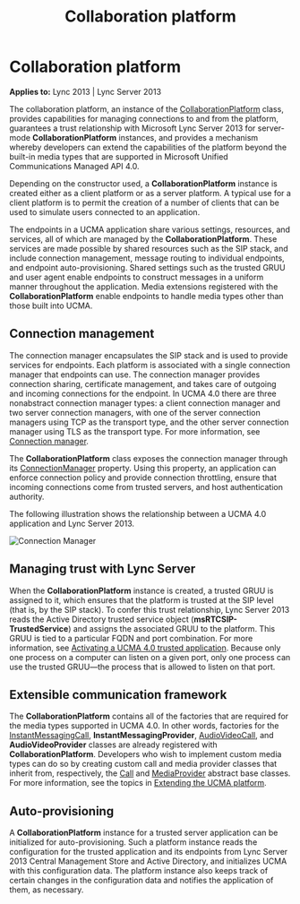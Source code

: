 ﻿---
title: Collaboration platform
TOCTitle: Collaboration platform
ms:assetid: bad16211-f49a-4897-a978-14345082898c
ms:mtpsurl: https://msdn.microsoft.com/library/Dn465954(v=office.15)
ms:contentKeyID: 57102445
ms.date: 07/25/2014
mtps_version: v=office.15
---

# Collaboration platform


**Applies to:** Lync 2013 | Lync Server 2013

 

The collaboration platform, an instance of the [CollaborationPlatform](https://msdn.microsoft.com/library/hh385176\(v=office.15\)) class, provides capabilities for managing connections to and from the platform, guarantees a trust relationship with Microsoft Lync Server 2013 for server-mode **CollaborationPlatform** instances, and provides a mechanism whereby developers can extend the capabilities of the platform beyond the built-in media types that are supported in Microsoft Unified Communications Managed API 4.0.

Depending on the constructor used, a **CollaborationPlatform** instance is created either as a client platform or as a server platform. A typical use for a client platform is to permit the creation of a number of clients that can be used to simulate users connected to an application.

The endpoints in a UCMA application share various settings, resources, and services, all of which are managed by the **CollaborationPlatform**. These services are made possible by shared resources such as the SIP stack, and include connection management, message routing to individual endpoints, and endpoint auto-provisioning. Shared settings such as the trusted GRUU and user agent enable endpoints to construct messages in a uniform manner throughout the application. Media extensions registered with the **CollaborationPlatform** enable endpoints to handle media types other than those built into UCMA.

## Connection management

The connection manager encapsulates the SIP stack and is used to provide services for endpoints. Each platform is associated with a single connection manager that endpoints can use. The connection manager provides connection sharing, certificate management, and takes care of outgoing and incoming connections for the endpoint. In UCMA 4.0 there are three nonabstract connection manager types: a client connection manager and two server connection managers, with one of the server connection managers using TCP as the transport type, and the other server connection manager using TLS as the transport type. For more information, see [Connection manager](connection-manager.md).

The **CollaborationPlatform** class exposes the connection manager through its [ConnectionManager](https://msdn.microsoft.com/library/hh384799\(v=office.15\)) property. Using this property, an application can enforce connection policy and provide connection throttling, ensure that incoming connections come from trusted servers, and host authentication authority.

The following illustration shows the relationship between a UCMA 4.0 application and Lync Server 2013.

![Connection Manager](images/Dn465954.UCMA-Connections(Office.15).jpg "Connection Manager")

## Managing trust with Lync Server

When the **CollaborationPlatform** instance is created, a trusted GRUU is assigned to it, which ensures that the platform is trusted at the SIP level (that is, by the SIP stack). To confer this trust relationship, Lync Server 2013 reads the Active Directory trusted service object (**msRTCSIP-TrustedService**) and assigns the associated GRUU to the platform. This GRUU is tied to a particular FQDN and port combination. For more information, see [Activating a UCMA 4.0 trusted application](activating-a-ucma-4-0-trusted-application.md). Because only one process on a computer can listen on a given port, only one process can use the trusted GRUU—the process that is allowed to listen on that port.

## Extensible communication framework

The **CollaborationPlatform** contains all of the factories that are required for the media types supported in UCMA 4.0. In other words, factories for the [InstantMessagingCall](https://msdn.microsoft.com/library/hh161841\(v=office.15\)), **InstantMessagingProvider**, [AudioVideoCall](https://msdn.microsoft.com/library/hh383901\(v=office.15\)), and **AudioVideoProvider** classes are already registered with **CollaborationPlatform**. Developers who wish to implement custom media types can do so by creating custom call and media provider classes that inherit from, respectively, the [Call](https://msdn.microsoft.com/library/hh384235\(v=office.15\)) and [MediaProvider](https://msdn.microsoft.com/library/hh383767\(v=office.15\)) abstract base classes. For more information, see the topics in [Extending the UCMA platform](extending-the-ucma-platform.md).

## Auto-provisioning

A **CollaborationPlatform** instance for a trusted server application can be initialized for auto-provisioning. Such a platform instance reads the configuration for the trusted application and its endpoints from Lync Server 2013 Central Management Store and Active Directory, and initializes UCMA with this configuration data. The platform instance also keeps track of certain changes in the configuration data and notifies the application of them, as necessary.

